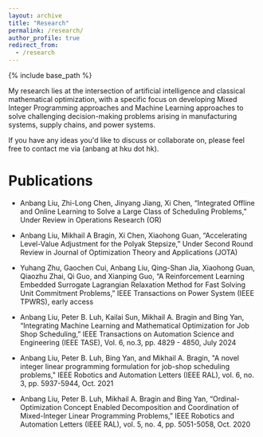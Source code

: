 ```yaml
---
layout: archive
title: "Research"
permalink: /research/
author_profile: true
redirect_from:
  - /research
---
```


{% include base_path %}


My research lies at the intersection of artificial intelligence and classical mathematical optimization, with a specific focus on developing Mixed Integer Programming approaches and Machine Learning approaches to solve challenging decision-making problems arising in manufacturing systems, supply chains, and power systems.

If you have any ideas you'd like to discuss or collaborate on, please feel free to contact me via (anbang at hku dot hk).
  
Publications
======
* Anbang Liu, Zhi-Long Chen, Jinyang Jiang, Xi Chen, “Integrated Offline and Online Learning to Solve a Large Class of Scheduling Problems,” Under Review in Operations Research (OR)

* Anbang Liu, Mikhail A Bragin, Xi Chen, Xiaohong Guan, “Accelerating Level-Value Adjustment for the Polyak Stepsize,” Under Second Round Review in Journal of Optimization Theory and Applications (JOTA)

* Yuhang Zhu, Gaochen Cui, Anbang Liu, Qing-Shan Jia, Xiaohong Guan, Qiaozhu Zhai, Qi Guo, and Xianping Guo, “A Reinforcement Learning Embedded Surrogate Lagrangian Relaxation Method for Fast Solving Unit Commitment Problems,” IEEE Transactions on Power System (IEEE TPWRS), early access
  
* Anbang Liu, Peter B. Luh, Kailai Sun, Mikhail A. Bragin and Bing Yan, “Integrating Machine Learning and Mathematical Optimization for Job Shop Scheduling,” IEEE Transactions on Automation Science and Engineering (IEEE TASE), Vol. 6, no.3, pp. 4829 - 4850, July 2024

* Anbang Liu, Peter B. Luh, Bing Yan, and Mikhail A. Bragin, "A novel integer linear programming formulation for job-shop scheduling problems," IEEE Robotics and Automation Letters (IEEE RAL), vol. 6, no. 3, pp. 5937-5944, Oct. 2021

* Anbang Liu, Peter B. Luh, Mikhail A. Bragin and Bing Yan, “Ordinal-Optimization Concept Enabled Decomposition and Coordination of Mixed-Integer Linear Programming Problems,” IEEE Robotics and Automation Letters (IEEE RAL), vol. 5, no. 4, pp. 5051-5058, Oct. 2020





